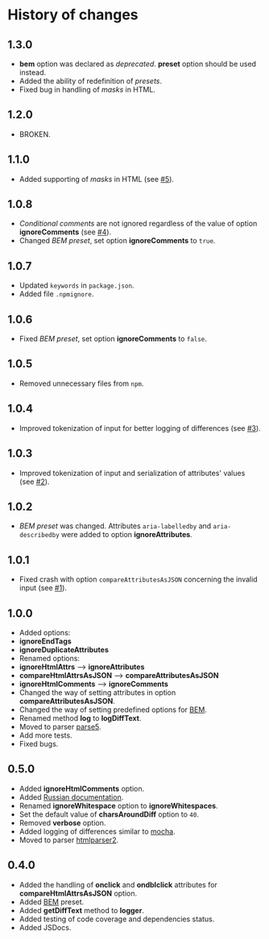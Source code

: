History of changes
==================

1.3.0
-----

* **bem** option was declared as _deprecated_. **preset** option should be used instead.
* Added the ability of redefinition of _presets_.
* Fixed bug in handling of _masks_ in HTML.

1.2.0
-----

* BROKEN.

1.1.0
-----

* Added supporting of _masks_ in HTML (see [#5]).

1.0.8
-----

* _Сonditional comments_ are not ignored regardless of the value of option **ignoreComments** (see [#4]).
* Changed _BEM preset_, set option **ignoreComments** to `true`.

1.0.7
-----

* Updated `keywords` in `package.json`.
* Added file `.npmignore`.

1.0.6
-----

* Fixed _BEM preset_, set option **ignoreComments** to `false`.

1.0.5
-----

* Removed unnecessary files from `npm`.

1.0.4
-----

* Improved tokenization of input for better logging of differences (see [#3]).

1.0.3
-----

* Improved tokenization of input and serialization of attributes' values (see [#2]).

1.0.2
-----

* _BEM preset_ was changed. Attributes `aria-labelledby` and `aria-describedby` were added to option **ignoreAttributes**.

1.0.1
-----

* Fixed crash with option `compareAttributesAsJSON` concerning the invalid input (see [#1]).

1.0.0
-----

 * Added options:
  * **ignoreEndTags**
  * **ignoreDuplicateAttributes**
 * Renamed options:
  * **ignoreHtmlAttrs** --> **ignoreAttributes**
  * **compareHtmlAttrsAsJSON** --> **compareAttributesAsJSON**
  * **ignoreHtmlComments** --> **ignoreComments**
 * Changed the way of setting attributes in option **compareAttributesAsJSON**.
 * Changed the way of setting predefined options for [BEM](http://bem.info/).
 * Renamed method **log** to **logDiffText**.
 * Moved to parser [parse5](https://github.com/inikulin/parse5).
 * Add more tests.
 * Fixed bugs.

0.5.0
-----

 * Added **ignoreHtmlComments** option.
 * Added [Russian documentation](https://github.com/bem/html-differ/blob/master/README.ru.md).
 * Renamed **ignoreWhitespace** option to **ignoreWhitespaces**.
 * Set the default value of **charsAroundDiff** option to `40`.
 * Removed **verbose** option.
 * Added logging of differences similar to [mocha](https://github.com/visionmedia/mocha).
 * Moved to parser [htmlparser2](https://github.com/fb55/htmlparser2).

0.4.0
-----

 * Added the handling of **onclick** and **ondblclick** attributes for **compareHtmlAttrsAsJSON** option.
 * Added [BEM](http://bem.info/) preset.
 * Added **getDiffText** method to **logger**.
 * Added testing of code coverage and dependencies status.
 * Added JSDocs.

[#1]: https://github.com/bem/html-differ/issues/106
[#2]: https://github.com/bem/html-differ/pull/110
[#3]: https://github.com/bem/html-differ/pull/111
[#4]: https://github.com/bem/html-differ/issues/116
[#5]: https://github.com/bem/html-differ#masks
